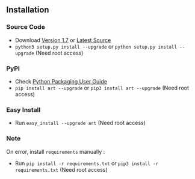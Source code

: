 ## Installation		

### Source Code
- Download [Version 1.7](https://github.com/sepandhaghighi/art/archive/v1.7.zip) or [Latest Source ](https://github.com/sepandhaghighi/art/archive/dev.zip)
- `python3 setup.py install --upgrade` or `python setup.py install --upgrade` (Need root access)				

### PyPI


- Check [Python Packaging User Guide](https://packaging.python.org/installing/)     
- `pip install art --upgrade` or `pip3 install art --upgrade` (Need root access)

### Easy Install

- Run `easy_install --upgrade art` (Need root access)


### Note		

On error, install `requirements` manually :	

- Run `pip install -r requirements.txt` or `pip3 install -r requirements.txt` (Need root access)